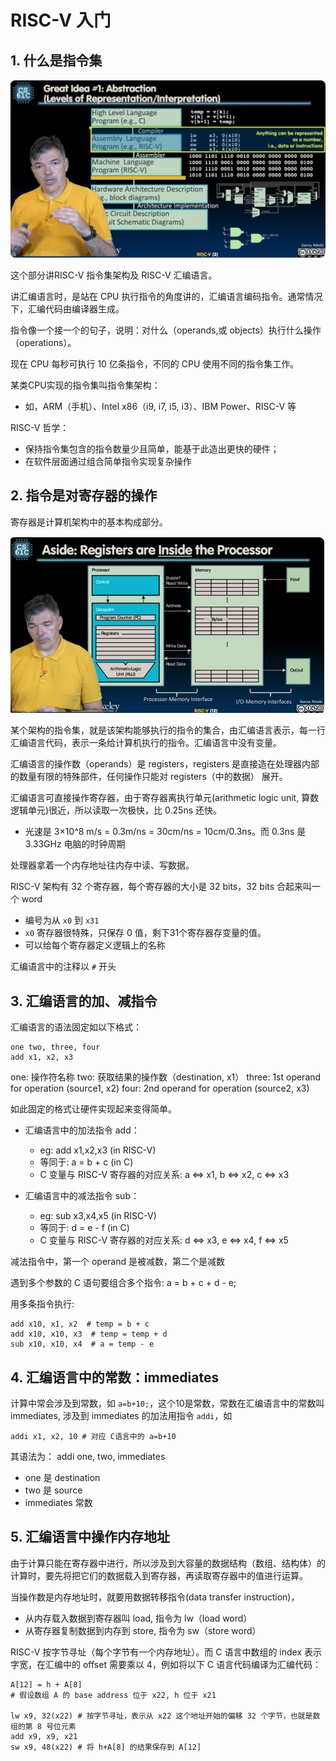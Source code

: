 # RISC-V 入门

## 1. 什么是指令集

![abstraction](./images/greate_idea1_abstraction.png)

这个部分讲RISC-V 指令集架构及 RISC-V 汇编语言。

讲汇编语言时，是站在 CPU 执行指令的角度讲的，汇编语言编码指令。通常情况下，汇编代码由编译器生成。

指令像一个接一个的句子，说明：对什么（operands,或 objects）执行什么操作（operations）。

现在 CPU 每秒可执行 10 亿条指令，不同的 CPU 使用不同的指令集工作。

某类CPU实现的指令集叫指令集架构：
  - 如，ARM（手机）、Intel x86（i9, i7, i5, i3）、IBM Power、RISC-V 等

RISC-V 哲学：
  - 保持指令集包含的指令数量少且简单，能基于此造出更快的硬件；
  - 在软件层面通过组合简单指令实现复杂操作

## 2. 指令是对寄存器的操作

寄存器是计算机架构中的基本构成部分。

![处理器构造简图](./images/7.2-inside-a-processor.png)

某个架构的指令集，就是该架构能够执行的指令的集合，由汇编语言表示，每一行汇编语言代码，表示一条给计算机执行的指令。汇编语言中没有变量。

汇编语言的操作数（operands）是 registers，registers 是直接造在处理器内部的数量有限的特殊部件，任何操作只能对 registers（中的数据） 展开。

汇编语言可直接操作寄存器，由于寄存器离执行单元(arithmetic logic unit, 算数逻辑单元)很近，所以读取一次极快，比 0.25ns 还快。
  - 光速是 3×10^8 m/s = 0.3m/ns = 30cm/ns = 10cm/0.3ns。而 0.3ns 是 3.33GHz 电脑的时钟周期

处理器拿着一个内存地址往内存中读、写数据。

RISC-V 架构有 32 个寄存器，每个寄存器的大小是 32 bits，32 bits 合起来叫一个 word
  - 编号为从 `x0` 到 `x31`
  - `x0` 寄存器很特殊，只保存 0 值，剩下31个寄存器存变量的值。
  - 可以给每个寄存器定义逻辑上的名称

汇编语言中的注释以 `#` 开头

## 3. 汇编语言的加、减指令

汇编语言的语法固定如以下格式：
```
one two, three, four
add x1, x2, x3
```
one: 操作符名称
two: 获取结果的操作数（destination, x1）
three: 1st operand for operation (source1, x2)
four: 2nd operand for operation (source2, x3)

如此固定的格式让硬件实现起来变得简单。

- 汇编语言中的加法指令 add：
  - eg: add x1,x2,x3 (in RISC-V)
  - 等同于: a = b + c (in C)
  - C 变量与 RISC-V 寄存器的对应关系:
    a <=> x1, b <=> x2, c <=> x3

- 汇编语言中的减法指令 sub：
  - eg: sub x3,x4,x5 (in RISC-V)
  - 等同于: d = e - f (in C)
  - C 变量与 RISC-V 寄存器的对应关系:
    d <=> x3, e <=> x4, f <=> x5

减法指令中，第一个 operand 是被减数，第二个是减数

遇到多个参数的 C 语句要组合多个指令:
a = b + c + d - e;

用多条指令执行:
```
add x10, x1, x2  # temp = b + c
add x10, x10, x3  # temp = temp + d
sub x10, x10, x4  # a = temp - e
```

## 4. 汇编语言中的常数：immediates

计算中常会涉及到常数，如 `a=b+10;`，这个10是常数，常数在汇编语言中的常数叫 immediates, 涉及到 immediates 的加法用指令 `addi`，如

```
addi x1, x2, 10 # 对应 C语言中的 a=b+10
```

其语法为：
addi one, two, immediates
  - one 是 destination
  - two 是 source
  - immediates 常数

## 5. 汇编语言中操作内存地址

由于计算只能在寄存器中进行，所以涉及到大容量的数据结构（数组、结构体）的计算时，要先将把它们的数据载入到寄存器，再读取寄存器中的值进行运算。

当操作数是内存地址时，就要用数据转移指令(data transfer instruction)，
- 从内存载入数据到寄存器叫 load, 指令为 lw（load word）
- 从寄存器复制数据到内存到 store, 指令为 sw（store word）

RISC-V 按字节寻址（每个字节有一个内存地址）。而 C 语言中数组的 index 表示字宽，在汇编中的 offset 需要乘以 4，例如将以下 C 语言代码编译为汇编代码：
```
A[12] = h + A[8]
# 假设数组 A 的 base address 位于 x22, h 位于 x21

lw x9, 32(x22) # 按字节寻址，表示从 x22 这个地址开始的偏移 32 个字节，也就是数组的第 8 号位元素
add x9, x9, x21
sw x9, 48(x22) # 将 h+A[8] 的结果保存到 A[12]
```




